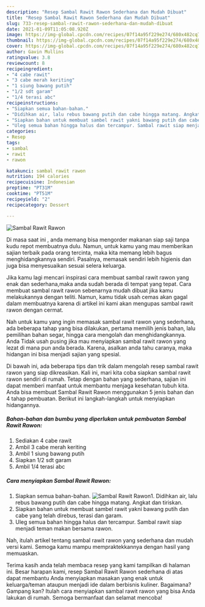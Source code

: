 ```yaml
---
description: "Resep Sambal Rawit Rawon Sederhana dan Mudah Dibuat"
title: "Resep Sambal Rawit Rawon Sederhana dan Mudah Dibuat"
slug: 733-resep-sambal-rawit-rawon-sederhana-dan-mudah-dibuat
date: 2021-01-09T11:05:08.920Z
image: https://img-global.cpcdn.com/recipes/07f14a95f229e274/680x482cq70/sambal-rawit-rawon-foto-resep-utama.jpg
thumbnail: https://img-global.cpcdn.com/recipes/07f14a95f229e274/680x482cq70/sambal-rawit-rawon-foto-resep-utama.jpg
cover: https://img-global.cpcdn.com/recipes/07f14a95f229e274/680x482cq70/sambal-rawit-rawon-foto-resep-utama.jpg
author: Gavin Mullins
ratingvalue: 3.8
reviewcount: 8
recipeingredient:
- "4 cabe rawit"
- "3 cabe merah keriting"
- "1 siung bawang putih"
- "1/2 sdt garam"
- "1/4 terasi abc"
recipeinstructions:
- "Siapkan semua bahan-bahan."
- "Didihkan air, lalu rebus bawang putih dan cabe hingga matang. Angkat dan tiriskan."
- "Siapkan bahan untuk membuat sambel rawit yakni bawang putih dan cabe yang telah direbus, terasi dan garam."
- "Uleg semua bahan hingga halus dan tercampur. Sambal rawit siap menjadi teman makan bersama rawon."
categories:
- Resep
tags:
- sambal
- rawit
- rawon

katakunci: sambal rawit rawon 
nutrition: 194 calories
recipecuisine: Indonesian
preptime: "PT31M"
cooktime: "PT51M"
recipeyield: "2"
recipecategory: Dessert

---
```



![Sambal Rawit Rawon](https://img-global.cpcdn.com/recipes/07f14a95f229e274/680x482cq70/sambal-rawit-rawon-foto-resep-utama.jpg)

Di masa  saat ini , anda memang bisa mengorder makanan siap saji tanpa kudu repot membuatnya dulu. Namun, untuk kamu yang mau memberikan sajian terbaik pada orang tercinta, maka kita memang lebih bagus menghidangkannya sendiri. Pasalnya, memasak sendiri lebih higienis dan juga bisa menyesuaikan sesuai selera keluarga.

Jika kamu lagi mencari inspirasi cara membuat sambal rawit rawon yang enak dan sederhana,maka anda sudah berada di tempat yang tepat. Cara membuat sambal rawit rawon  sebenarnya mudah dibuat jika kamu melakukannya dengan teliti. Namun, kamu tidak usah cemas akan gagal dalam membuatnya 
karena di artikel ini kami akan mengupas sambal rawit rawon dengan cermat.  



Nah untuk kamu yang ingin memasak sambal rawit rawon yang sederhana, ada beberapa tahap yang bisa dilakukan, pertama memilih jenis bahan, lalu pemilihan bahan segar, hingga cara mengolah dan menghidangkannya. Anda Tidak usah pusing jika mau menyiapkan sambal rawit rawon yang lezat di mana pun anda berada. Karena, asalkan anda  tahu caranya, maka hidangan ini bisa menjadi sajian yang spesial.

Di bawah ini, ada beberapa tips dan trik dalam mengolah resep sambal rawit rawon yang siap dikreasikan. Kali ini, mari kita coba siapkan sambal rawit rawon sendiri di rumah. Tetap dengan bahan yang sederhana, sajian ini dapat memberi manfaat untuk membantu menjaga kesehatan tubuh kita. Anda bisa membuat Sambal Rawit Rawon menggunakan 5 jenis bahan dan 4 tahap pembuatan. Berikut ini langkah-langkah untuk menyiapkan hidangannya.

<!--inarticleads1-->

##### Bahan-bahan dan bumbu yang diperlukan untuk pembuatan Sambal Rawit Rawon:

1. Sediakan 4 cabe rawit
1. Ambil 3 cabe merah keriting
1. Ambil 1 siung bawang putih
1. Siapkan 1/2 sdt garam
1. Ambil 1/4 terasi abc




<!--inarticleads2-->

##### Cara menyiapkan Sambal Rawit Rawon:

1. Siapkan semua bahan-bahan.
<img src="https://img-global.cpcdn.com/steps/7be172d985b786e5/160x128cq70/sambal-rawit-rawon-langkah-memasak-1-foto.jpg" alt="Sambal Rawit Rawon">1. Didihkan air, lalu rebus bawang putih dan cabe hingga matang. Angkat dan tiriskan.
1. Siapkan bahan untuk membuat sambel rawit yakni bawang putih dan cabe yang telah direbus, terasi dan garam.
1. Uleg semua bahan hingga halus dan tercampur. Sambal rawit siap menjadi teman makan bersama rawon.




Nah, itulah artikel tentang  sambal rawit rawon  yang sederhana dan mudah versi kami. Semoga kamu mampu mempraktekkannya dengan hasil yang memuaskan. 

Terima kasih anda telah membaca resep yang kami tampilkan di halaman ini. Besar harapan kami, resep  Sambal Rawit Rawon sederhana di atas dapat membantu Anda menyiapkan masakan yang enak untuk keluarga/teman ataupun menjadi ide dalam berbisnis kuliner. Bagaimana? Gampang kan? Itulah cara menyiapkan sambal rawit rawon yang bisa Anda lakukan di rumah. Semoga bermanfaat dan selamat mencoba!


